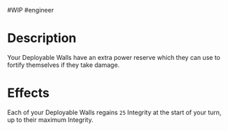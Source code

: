 #WIP #engineer 

# Description

Your Deployable Walls have an extra power reserve which they can use to fortify themselves if they take damage.

# Effects

Each of your Deployable Walls regains `25` Integrity at the start of your turn, up to their maximum Integrity.